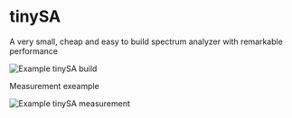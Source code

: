 # tinySA
A very small, cheap and easy to build spectrum analyzer with remarkable performance

![Example tinySA build](https://github.com/erikkaashoek/tinySA/blob/master/tinySA.jpg)

Measurement exeample

![Example tinySA measurement](https://github.com/erikkaashoek/tinySA/blob/master/tinySA_measurement.png)
